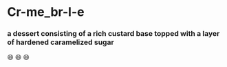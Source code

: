# Cr-me_br-l-e
### a dessert consisting of a rich custard base topped with a layer of hardened caramelized sugar
:smile: :smile: :smile: